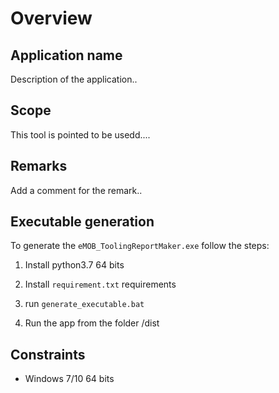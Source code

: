# Overview

## Application name

Description of the application..

## Scope

This tool is pointed to be usedd....

## Remarks
Add a comment for the remark..

## Executable generation

To generate the ``eMOB_ToolingReportMaker.exe`` follow the steps:

1. Install python3.7 64 bits

2. Install ``requirement.txt`` requirements

3. run ``generate_executable.bat``

4. Run the app from the folder /dist

## Constraints

* Windows 7/10 64 bits
